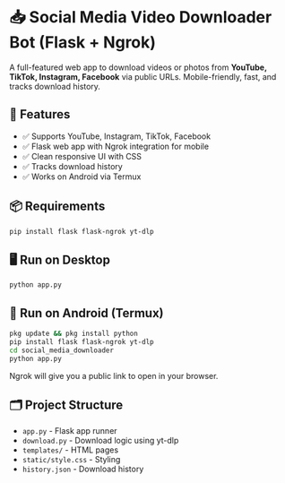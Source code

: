 # 📥 Social Media Video Downloader Bot (Flask + Ngrok)

A full-featured web app to download videos or photos from **YouTube, TikTok, Instagram, Facebook** via public URLs. Mobile-friendly, fast, and tracks download history.

## 🚀 Features

- ✅ Supports YouTube, Instagram, TikTok, Facebook
- ✅ Flask web app with Ngrok integration for mobile
- ✅ Clean responsive UI with CSS
- ✅ Tracks download history
- ✅ Works on Android via Termux

## 📦 Requirements

```
pip install flask flask-ngrok yt-dlp
```

## 🖥️ Run on Desktop

```bash
python app.py
```

## 📱 Run on Android (Termux)

```bash
pkg update && pkg install python
pip install flask flask-ngrok yt-dlp
cd social_media_downloader
python app.py
```

Ngrok will give you a public link to open in your browser.

## 🗂️ Project Structure

- `app.py` - Flask app runner
- `download.py` - Download logic using yt-dlp
- `templates/` - HTML pages
- `static/style.css` - Styling
- `history.json` - Download history
